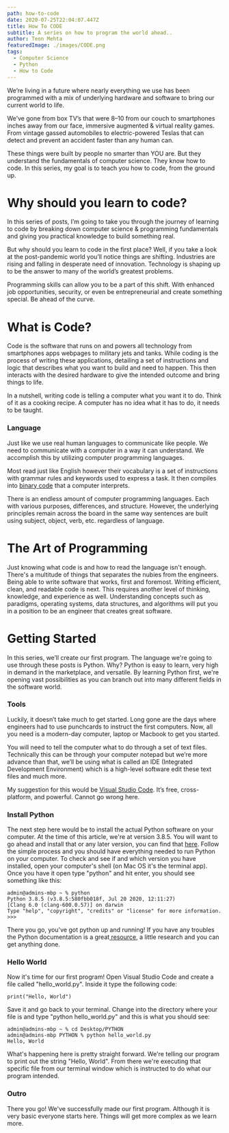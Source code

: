 ```yaml
---
path: how-to-code
date: 2020-07-25T22:04:07.447Z
title: How To CODE
subtitle: A series on how to program the world ahead..
author: Teon Mehta
featuredImage: ./images/CODE.png
tags:
  - Computer Science
  - Python
  - How to Code
---
```

We’re living in a future where nearly everything we use has been programmed with a mix of underlying hardware and software to bring our current world to life.

We’ve gone from box TV’s that were 8–10 from our couch to smartphones inches away from our face, immersive augmented & virtual reality games. From vintage gassed automobiles to electric-powered Teslas that can detect and prevent an accident faster than any human can.

These things were built by people no smarter than YOU are. But they understand the fundamentals of computer science. They know how to code. In this series, my goal is to teach you how to code, from the ground up.



# Why should you learn to code?

In this series of posts, I’m going to take you through the journey of learning to code by breaking down computer science & programming fundamentals and giving you practical knowledge to build something real.

But why should you learn to code in the first place? Well, if you take a look at the post-pandemic world you’ll notice things are shifting. Industries are rising and falling in desperate need of innovation. Technology is shaping up to be the answer to many of the world’s greatest problems.

Programming skills can allow you to be a part of this shift. With enhanced job opportunities, security, or even be entrepreneurial and create something special. Be ahead of the curve.



# What is Code?

Code is the software that runs on and powers all technology from smartphones apps webpages to military jets and tanks. While coding is the process of writing these applications, detailing a set of instructions and logic that describes what you want to build and need to happen. This then interacts with the desired hardware to give the intended outcome and bring things to life.

In a nutshell, writing code is telling a computer what you want it to do. Think of it as a cooking recipe. A computer has no idea what it has to do, it needs to be taught.

### Language

Just like we use real human languages to communicate like people. We need to communicate with a computer in a way it can understand. We accomplish this by utilizing computer programming languages.

Most read just like English however their vocabulary is a set of instructions with grammar rules and keywords used to express a task. It then compiles into [binary code](https://en.wikipedia.org/wiki/Binary_code) that a computer interprets.

There is an endless amount of computer programming languages. Each with various purposes, differences, and structure. However, the underlying principles remain across the board in the same way sentences are built using subject, object, verb, etc. regardless of language.



# The Art of Programming

Just knowing what code is and how to read the language isn't enough. There's a multitude of things that separates the nubies from the engineers. Being able to write software that works, first and foremost. Writing efficient, clean, and readable code is next. This requires another level of thinking, knowledge, and experience as well. Understanding concepts such as paradigms, operating systems, data structures, and algorithms will put you in a position to be an engineer that creates great software.

# Getting Started

In this series, we’ll create our first program. The language we're going to use through these posts is Python. Why? Python is easy to learn, very high in demand in the marketplace, and versatile. By learning Python first, we're opening vast possibilities as you can branch out into many different fields in the software world.

### Tools

Luckily, it doesn’t take much to get started. Long gone are the days where engineers had to use punchcards to instruct the first computers. Now, all you need is a modern-day computer, laptop or Macbook to get you started.

You will need to tell the computer what to do through a set of text files. Technically this can be through your computer notepad but we’re more advance than that, we’ll be using what is called an IDE (Integrated Development Environment) which is a high-level software edit these text files and much more.

My suggestion for this would be [Visual Studio Code](https://code.visualstudio.com/). It’s free, cross-platform, and powerful. Cannot go wrong here.

### **Install Python**

The next step here would be to install the actual Python software on your computer. At the time of this article, we're at version 3.8.5. You will want to go ahead and install that or any later version, you can find that [here](https://www.python.org/downloads/). Follow the simple process and you should have everything needed to run Python on your computer. To check and see if and which version you have installed, open your computer's shell (on Mac OS it's the terminal app). Once you have it open type "python" and hit enter, you should see something like this:

```
admin@admins-mbp ~ % python              
Python 3.8.5 (v3.8.5:580fbb018f, Jul 20 2020, 12:11:27) 
[Clang 6.0 (clang-600.0.57)] on darwin
Type "help", "copyright", "credits" or "license" for more information.
>>> 

```

There you go, you've got python up and running! If you have any troubles the Python documentation is a great[ resource](https://www.python.org/doc/), a little research and you can get anything done.

### **Hello World**

Now it's time for our first program! Open Visual Studio Code and create a file called "hello_world.py". Inside it type the following code:

```
print("Hello, World")
```

Save it and go back to your terminal. Change into the directory where your file is and type "python hello_world.py" and this is what you should see:

```
admin@admins-mbp ~ % cd Desktop/PYTHON 
admin@admins-mbp PYTHON % python hello_world.py
Hello, World
```

What's happening here is pretty straight forward. We're telling our program to print out the string "Hello, World". From there we're executing that specific file from our terminal window which is instructed to do what our program intended.

### Outro

There you go! We've successfully made our first program. Although it is very basic everyone starts here. Things will get more complex as we learn more.